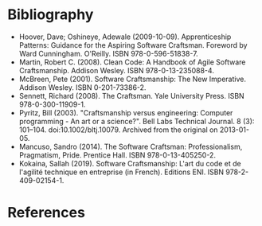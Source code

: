 # Bibliography

- Hoover, Dave; Oshineye, Adewale (2009-10-09). Apprenticeship Patterns: Guidance for the Aspiring Software Craftsman. Foreword by Ward Cunningham. O'Reilly. ISBN 978-0-596-51838-7.
- Martin, Robert C. (2008). Clean Code: A Handbook of Agile Software Craftsmanship. Addison Wesley. ISBN 978-0-13-235088-4.
- McBreen, Pete (2001). Software Craftsmanship: The New Imperative. Addison Wesley. ISBN 0-201-73386-2.
- Sennett, Richard (2008). The Craftsman. Yale University Press. ISBN 978-0-300-11909-1.
- Pyritz, Bill (2003). "Craftsmanship versus engineering: Computer programming - An art or a science?". Bell Labs Technical Journal. 8 (3): 101–104. doi:10.1002/bltj.10079. Archived from the original on 2013-01-05.
- Mancuso, Sandro (2014). The Software Craftsman: Professionalism, Pragmatism, Pride. Prentice Hall. ISBN 978-0-13-405250-2.
- Kokaina, Sallah (2019). Software Craftsmanship: L'art du code et de l'agilité technique en entreprise (in French). Editions ENI. ISBN 978-2-409-02154-1.


# References

